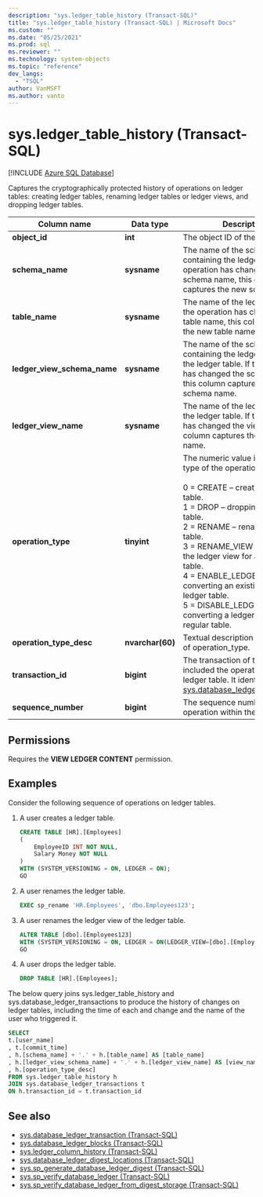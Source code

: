 ```yaml
---
description: "sys.ledger_table_history (Transact-SQL)"
title: "sys.ledger_table_history (Transact-SQL) | Microsoft Docs"
ms.custom: ""
ms.date: "05/25/2021"
ms.prod: sql
ms.reviewer: ""
ms.technology: system-objects
ms.topic: "reference"
dev_langs: 
  - "TSQL"
author: VanMSFT
ms.author: vanto
---
```

# sys.ledger_table_history (Transact-SQL)

[!INCLUDE [Azure SQL Database](../../includes/applies-to-version/asdb.md)]

Captures the cryptographically protected history of operations on ledger tables: creating ledger tables, renaming ledger tables or ledger views, and dropping ledger tables.

|Column name|Data type|Description|  
|-----------------|---------------|-----------------|
|**object_id**|**int**|The object ID of the ledger table.|
|**schema_name**|**sysname**|The name of the schema containing the ledger table. If the operation has changed the schema name, this column captures the new schema name.|
|**table_name**|**sysname**|The name of the ledger table. If the operation has changed the table name, this column captures the new table name.|
|**ledger_view_schema_name**|**sysname**|The name of the schema containing the ledger view for the ledger table. If the operation has changed the schema name, this column captures the new schema name.|
|**ledger_view_name**|**sysname**|The name of the ledger view for the ledger table. If the operation has changed the view name, this column captures the new view name.|
|**operation_type**|**tinyint**|The numeric value indicating the type of the operation<br/><br/>0 = CREATE – creating a ledger table.<br/>1 = DROP – dropping a ledger table.<br/>2 = RENAME – renaming a ledger table.<br/>3 = RENAME_VIEW – renaming the ledger view for a ledger table.<br/>4 = ENABLE_LEDGER – converting an existing table to a ledger table.<br/>5 = DISABLE_LEDGER – converting a ledger table to a regular table.|
|**operation_type_desc**|**nvarchar(60)**|Textual description of the value of operation_type.|
|**transaction_id**|**bigint**|The transaction of the ID that included the operation on the ledger table. It identifies a row in [sys.database_ledger_transaction](sys-database-ledger-transaction-transact-sql.md).|
|**sequence_number**|**bigint**|The sequence number of the operation within the transaction.|

## Permissions

Requires the **VIEW LEDGER CONTENT** permission.

## Examples

Consider the following sequence of operations on ledger tables.

1. A user creates a ledger table.

    ```sql
    CREATE TABLE [HR].[Employees]
    (
        EmployeeID INT NOT NULL,
        Salary Money NOT NULL
    )
    WITH (SYSTEM_VERSIONING = ON, LEDGER = ON);
    GO
    ```

1. A user renames the ledger table.

    ```sql
    EXEC sp_rename 'HR.Employees', 'dbo.Employees123';  
    ```

1. A user renames the ledger view of the ledger table.

    ```sql
    ALTER TABLE [dbo].[Employees123]
    WITH (SYSTEM_VERSIONING = ON, LEDGER = ON(LEDGER_VIEW=[dbo].[Employees123Ledger1]));
    GO
    ```

1. A user drops the ledger table.

    ```sql
    DROP TABLE [HR].[Employees];
    ```

The below query joins sys.ledger_table_history and sys.database_ledger_transactions to produce the history of changes on ledger tables, including the time of each and change and the name of the user who triggered it.

```sql
SELECT 
t.[user_name]
, t.[commit_time]
, h.[schema_name] + '.' + h.[table_name] AS [table_name]
, h.[ledger_view_schema_name] + '.' + h.[ledger_view_name] AS [view_name]
, h.[operation_type_desc]
FROM sys.ledger_table_history h
JOIN sys.database_ledger_transactions t
ON h.transaction_id = t.transaction_id
```

## See also

- [sys.database_ledger_transaction (Transact-SQL)](sys-database-ledger-transaction-transact-sql.md)
- [sys.database_ledger_blocks (Transact-SQL)](sys-database-ledger-blocks-transact-sql.md)
- [sys.ledger_column_history (Transact-SQL)](sys-ledger-column-history-transact-sql.md)
- [sys.database_ledger_digest_locations (Transact-SQL)](sys-database-ledger-digest-locations-transact-sql.md)
- [sys.sp_generate_database_ledger_digest (Transact-SQL)](../system-stored-procedures/sys-sp-generate-database-ledger-digest-transact-sql.md)
- [sys.sp_verify_database_ledger (Transact-SQL)](../system-stored-procedures/sys-sp-verify-database-ledger-transact-sql.md)
- [sys.sp_verify_database_ledger_from_digest_storage (Transact-SQL)](../system-stored-procedures/sys-sp-verify-database-ledger-from-digest-storage-transact-sql.md)